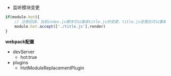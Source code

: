 - 监听模块变更

```javascript
if(module.hot){
    // 注册回调，当前index.js模块可以接收title.js的变更，title.js变更后可以重新调用render方法
    module.hot.accept(['./title.js'],render)
}
```



**webpack配置**

- devServer
  - hot:true
- plugins
  - HotModuleReplacementPlugin

